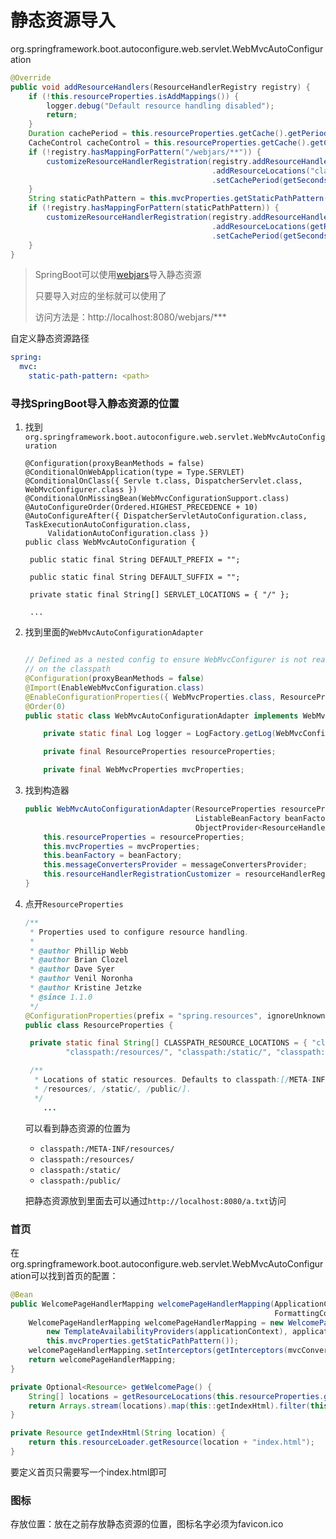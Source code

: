 # 静态资源导入

org.springframework.boot.autoconfigure.web.servlet.WebMvcAutoConfiguration

```java
@Override
public void addResourceHandlers(ResourceHandlerRegistry registry) {
    if (!this.resourceProperties.isAddMappings()) {
        logger.debug("Default resource handling disabled");
        return;
    }
    Duration cachePeriod = this.resourceProperties.getCache().getPeriod();
    CacheControl cacheControl = this.resourceProperties.getCache().getCachecontrol().toHttpCacheControl();
    if (!registry.hasMappingForPattern("/webjars/**")) {
        customizeResourceHandlerRegistration(registry.addResourceHandler("/webjars/**")
                                             .addResourceLocations("classpath:/META-INF/resources/webjars/")
                                             .setCachePeriod(getSeconds(cachePeriod)).setCacheControl(cacheControl));
    }
    String staticPathPattern = this.mvcProperties.getStaticPathPattern();
    if (!registry.hasMappingForPattern(staticPathPattern)) {
        customizeResourceHandlerRegistration(registry.addResourceHandler(staticPathPattern)
                                             .addResourceLocations(getResourceLocations(this.resourceProperties.getStaticLocations()))
                                             .setCachePeriod(getSeconds(cachePeriod)).setCacheControl(cacheControl));
    }
}
```

>  SpringBoot可以使用[webjars]( https://www.webjars.org/ )导入静态资源
>
>  只要导入对应的坐标就可以使用了
>
>  访问方法是：http://localhost:8080/webjars/***



自定义静态资源路径

```yaml
spring:
  mvc:
    static-path-pattern: <path>
```



### 寻找SpringBoot导入静态资源的位置

1. 找到`org.springframework.boot.autoconfigure.web.servlet.WebMvcAutoConfiguration`

   ```jav
   @Configuration(proxyBeanMethods = false)
   @ConditionalOnWebApplication(type = Type.SERVLET)
   @ConditionalOnClass({ Servle	t.class, DispatcherServlet.class, WebMvcConfigurer.class })
   @ConditionalOnMissingBean(WebMvcConfigurationSupport.class)
   @AutoConfigureOrder(Ordered.HIGHEST_PRECEDENCE + 10)
   @AutoConfigureAfter({ DispatcherServletAutoConfiguration.class, TaskExecutionAutoConfiguration.class,
   		ValidationAutoConfiguration.class })
   public class WebMvcAutoConfiguration {
   
   	public static final String DEFAULT_PREFIX = "";
   
   	public static final String DEFAULT_SUFFIX = "";
   
   	private static final String[] SERVLET_LOCATIONS = { "/" };
   
   	...
   ```

2. 找到里面的`WebMvcAutoConfigurationAdapter`

   ```java
   
   // Defined as a nested config to ensure WebMvcConfigurer is not read when not
   // on the classpath
   @Configuration(proxyBeanMethods = false)
   @Import(EnableWebMvcConfiguration.class)
   @EnableConfigurationProperties({ WebMvcProperties.class, ResourceProperties.class })
   @Order(0)
   public static class WebMvcAutoConfigurationAdapter implements WebMvcConfigurer {
   
       private static final Log logger = LogFactory.getLog(WebMvcConfigurer.class);
   
       private final ResourceProperties resourceProperties;
   
       private final WebMvcProperties mvcProperties;
   
   ```

3. 找到构造器

   ```java
   public WebMvcAutoConfigurationAdapter(ResourceProperties resourceProperties, WebMvcProperties mvcProperties,
                                         ListableBeanFactory beanFactory, ObjectProvider<HttpMessageConverters> messageConvertersProvider,
                                         ObjectProvider<ResourceHandlerRegistrationCustomizer> resourceHandlerRegistrationCustomizerProvider) {
       this.resourceProperties = resourceProperties;
       this.mvcProperties = mvcProperties;
       this.beanFactory = beanFactory;
       this.messageConvertersProvider = messageConvertersProvider;
       this.resourceHandlerRegistrationCustomizer = resourceHandlerRegistrationCustomizerProvider.getIfAvailable();
   }
   ```

4. 点开`ResourceProperties`

   ```java
   /**
    * Properties used to configure resource handling.
    *
    * @author Phillip Webb
    * @author Brian Clozel
    * @author Dave Syer
    * @author Venil Noronha
    * @author Kristine Jetzke
    * @since 1.1.0
    */
   @ConfigurationProperties(prefix = "spring.resources", ignoreUnknownFields = false)
   public class ResourceProperties {
   
   	private static final String[] CLASSPATH_RESOURCE_LOCATIONS = { "classpath:/META-INF/resources/",
   			"classpath:/resources/", "classpath:/static/", "classpath:/public/" };
   
   	/**
   	 * Locations of static resources. Defaults to classpath:[/META-INF/resources/,
   	 * /resources/, /static/, /public/].
   	 */
       ...
   ```

   可以看到静态资源的位置为

   * `classpath:/META-INF/resources/`
   * `classpath:/resources/`
   * `classpath:/static/`
   * `classpath:/public/`

   把静态资源放到里面去可以通过`http://localhost:8080/a.txt`访问

   

### 首页

在org.springframework.boot.autoconfigure.web.servlet.WebMvcAutoConfiguration可以找到首页的配置：

```java
@Bean
public WelcomePageHandlerMapping welcomePageHandlerMapping(ApplicationContext applicationContext,
                                                           FormattingConversionService mvcConversionService, ResourceUrlProvider mvcResourceUrlProvider) {
    WelcomePageHandlerMapping welcomePageHandlerMapping = new WelcomePageHandlerMapping(
        new TemplateAvailabilityProviders(applicationContext), applicationContext, getWelcomePage(),
        this.mvcProperties.getStaticPathPattern());
    welcomePageHandlerMapping.setInterceptors(getInterceptors(mvcConversionService, mvcResourceUrlProvider));
    return welcomePageHandlerMapping;
}

private Optional<Resource> getWelcomePage() {
    String[] locations = getResourceLocations(this.resourceProperties.getStaticLocations());
    return Arrays.stream(locations).map(this::getIndexHtml).filter(this::isReadable).findFirst();
}

private Resource getIndexHtml(String location) {
    return this.resourceLoader.getResource(location + "index.html");
}
```

要定义首页只需要写一个index.html即可



### 图标

存放位置：放在之前存放静态资源的位置，图标名字必须为favicon.ico